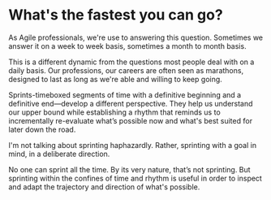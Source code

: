 # What's the fastest you can go?

As Agile professionals, we're use to answering this question. Sometimes we answer it on a week to week basis, sometimes a month to month basis.

This is a different dynamic from the questions most people deal with on a daily basis. Our professions, our careers are often seen as marathons, designed to last as long as we're able and willing to keep going.

Sprints-timeboxed segments of time with a definitive beginning and a definitive end—develop a different perspective. They help us understand our upper bound while establishing a rhythm that reminds us to incrementally re-evaluate what’s possible now and what's best suited for later down the road.

I'm not talking about sprinting haphazardly. Rather, sprinting with a goal in mind, in a deliberate direction.

No one can sprint all the time. By its very nature, that’s not sprinting. But sprinting within the confines of time and rhythm is useful in order to inspect and adapt the trajectory and direction of what's possible.
